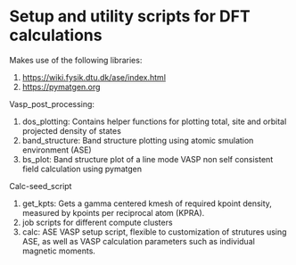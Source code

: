 # Setup and utility scripts for DFT calculations

Makes use of  the following libraries:
1. https://wiki.fysik.dtu.dk/ase/index.html
2. https://pymatgen.org

Vasp_post_processing:
1. dos_plotting: Contains helper functions for plotting total, site and orbital projected density of states 
2. band_structure: Band structure plotting using atomic smulation environment (ASE)
3. bs_plot: Band structure plot of a line mode VASP non self consistent field calculation using pymatgen

Calc-seed_script
1. get_kpts: Gets a gamma centered kmesh of required kpoint density, measured by kpoints per reciprocal atom (KPRA).
2. job scripts for different compute clusters
3. calc: ASE VASP setup script, flexible to customization of strutures using ASE, as well as VASP calculation parameters such as individual magnetic moments.
